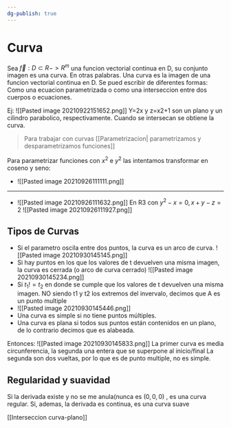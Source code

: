 ```yaml
---
dg-publish: true
---
```

# Curva
Sea $\vec f :D \subset R -> R^m$ una funcion vectorial continua en D, su conjunto imagen es una curva.
En otras palabras. Una curva es la imagen de una funcion vectorial continua en D.
Se pued escribir de diferentes formas: Como una ecuacion parametrizada o como una interseccion entre dos cuerpos o ecuaciones.

Ej: ![[Pasted image 20210922151652.png]]
 Y=2x y z=x2+1 son un plano y un cilindro parabolico, respectivamente. Cuando se intersecan se obtiene la curva.
 
 > Para trabajar con curvas [[Parametrizacion| parametrizamos y desparametrizamos funciones]]
 
 Para parametrizar funciones con $x^2$ e $y^2$ las intentamos transformar en coseno y seno:
 - ![[Pasted image 20210926111111.png]]
 ---
 - ![[Pasted image 20210926111632.png]]
 En R3
 con $y^2-x=0, x+y-z=2$
 ![[Pasted image 20210926111927.png]]
 
 
 ## Tipos de Curvas
- Si el parametro oscila entre dos puntos, la curva es un arco de curva. 
 ![[Pasted image 20210930145145.png]]
- Si hay puntos en los que los valores de t devuelven una misma imagen, la curva es cerrada (o arco de curva cerrado)
 ![[Pasted image 20210930145234.png]]
- Si $t_1!=t_2$ en donde se cumple que los valores de t devuelven una misma imagen. NO siendo t1 y t2 los extremos del invervalo, decimos que A es un punto multiple
- ![[Pasted image 20210930145446.png]]
- Una curva es simple si no tiene puntos múltiples.
- Una curva es plana si todos sus puntos están contenidos en un plano, de lo contrario decimos que es alabeada.


 Entonces: 
 ![[Pasted image 20210930145833.png]]
 La primer curva es media circunferencia, la segunda una entera que se superpone al inicio/final
 La segunda son dos vueltas, por lo que es de punto multiple, no es simple.
 
 ## Regularidad y suavidad
 Si la derivada existe y no se me anula(nunca es $(0,0,0)$ , es una curva regular.
 Si, ademas, la derivada es continua, es una curva suave
 
 
 [[Interseccion curva-plano]]

 